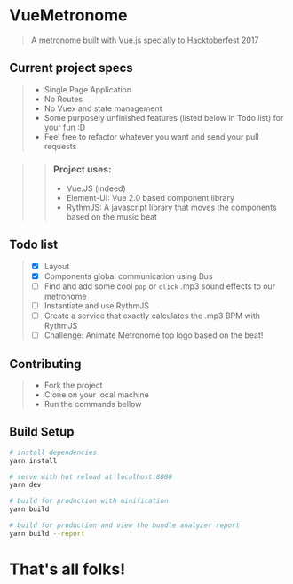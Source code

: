 # VueMetronome

> A metronome built with Vue.js specially to Hacktoberfest 2017

## Current project specs

> * Single Page Application
> * No Routes
> * No Vuex and state management
> * Some purposely unfinished features (listed below in Todo list) for your fun :D
> * Feel free to refactor whatever you want and send your pull requests

>> ### Project uses:
>> * Vue.JS (indeed)
>> * Element-UI: Vue 2.0 based component library
>> * RythmJS: A javascript library that moves the components based on the music beat

## Todo list

> * [x] Layout
> * [x] Components global communication using Bus
> * [ ] Find and add some cool `pop` or `click` .mp3 sound effects to our metronome
> * [ ] Instantiate and use RythmJS
> * [ ] Create a service that exactly calculates the .mp3 BPM with RythmJS
> * [ ] Challenge: Animate Metronome top logo based on the beat!

## Contributing

> * Fork the project
> * Clone on your local machine
> * Run the commands bellow

## Build Setup

``` bash
# install dependencies
yarn install

# serve with hot reload at localhost:8080
yarn dev

# build for production with minification
yarn build

# build for production and view the bundle analyzer report
yarn build --report
```

# That's all folks!
